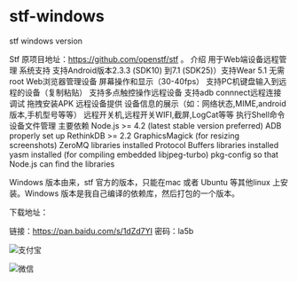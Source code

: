 # stf-windows
stf windows version

Stf 原项目地址：https://github.com/openstf/stf 。
介绍
用于Web端设备远程管理
系统支持
支持Android版本2.3.3 (SDK10) 到7.1 (SDK25)）支持Wear 5.1
无需root
Web浏览器管理设备
屏幕操作和显示（30-40fps）
支持PC机键盘输入到远程的设备（复制粘贴）
支持多点触控操作远程设备
支持adb connnect远程连接调试
拖拽安装APK
远程设备提供
设备信息的展示（如：网络状态,MIME,android版本,手机型号等等）
远程开关机,远程开关WIFI,截屏,LogCat等等
执行Shell命令
设备文件管理
主要依赖
Node.js >= 4.2 (latest stable version preferred)
ADB properly set up
RethinkDB >= 2.2
GraphicsMagick (for resizing screenshots)
ZeroMQ libraries installed
Protocol Buffers libraries installed
yasm installed (for compiling embedded libjpeg-turbo)
pkg-config so that Node.js can find the libraries

Windows 版本由来，stf 官方的版本，只能在mac 或者 Ubuntu 等其他linux 上安装。Windows 版本是我自己编译的依赖库，然后打包的一个版本。

下载地址：

链接：https://pan.baidu.com/s/1dZd7YI 密码：la5b


![支付宝](https://user-images.githubusercontent.com/7480451/36069173-a54b289c-0f1f-11e8-9b19-23b55ecd3b64.png)

![微信](https://user-images.githubusercontent.com/7480451/36069184-bde94488-0f1f-11e8-84bb-4f3d571dbfaf.png)
